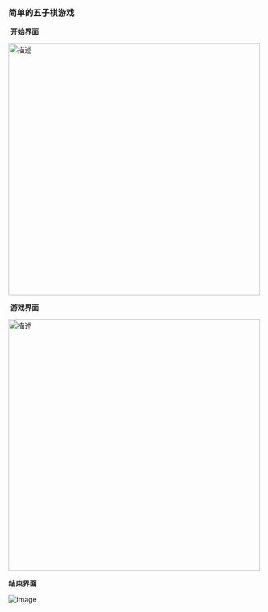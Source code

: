 ###                                                                                       简单的五子棋游戏

​                       **开始界面**

<img src="https://github.com/user-attachments/assets/ed517b25-5e4c-4af2-bc89-a4f381d5cd35" alt="描述" width="500">



​                    **游戏界面**

<img src="https://github.com/user-attachments/assets/03fdaf4d-bdf1-490c-9a3a-9b1850e35c6c" alt="描述" width="500">



**结束界面**

![image](https://github.com/user-attachments/assets/666e75ac-098f-43d7-bb03-9a1da04f1c70)

